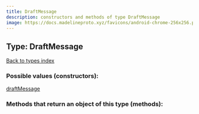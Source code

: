 ```yaml
---
title: DraftMessage
description: constructors and methods of type DraftMessage
image: https://docs.madelineproto.xyz/favicons/android-chrome-256x256.png
---
```

## Type: DraftMessage  
[Back to types index](index.md)



### Possible values (constructors):

[draftMessage](../constructors/draftMessage.md)  



### Methods that return an object of this type (methods):



